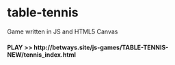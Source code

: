 # table-tennis
Game written in JS and HTML5 Canvas
</br>
<h4>PLAY >> http://betways.site/js-games/TABLE-TENNIS-NEW/tennis_index.html</h4>
